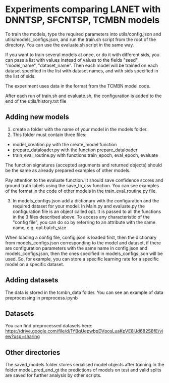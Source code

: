 # Experiments comparing LANET with DNNTSP, SFCNTSP, TCMBN models

To train the models, type the required parameters into utils/config.json and utils/models_configs.json, and run the train.sh script from the root of the directory. You can use the evaluate.sh script in the same way.

If you want to train several models at once, or do it with different sids, you can pass a list with values instead of values to the fields "seed", "model_name", "dataset_name". Then each model will be trained on each dataset specified in the list with dataset names, and with sids specified in the list of sids. 

The experiment uses data in the format from the TCMBN model code. 

After each run of train.sh and evaluate.sh, the configuration is added to the end of the utils/history.txt file

## Adding new models

1) create a folder with the name of your model in the models folder.
2) This folder must contain three files:
- model_creation.py with the create_model function
- prepare_dataloader.py with the function prepare_dataloader
- train_eval_routine.py with functions train_epoch, eval_epoch, evaluate

The function signatures (accepted arguments and returned objects) should be the same as already prepared examples of other models.

Pay attention to the evaluate function. It should save confidence scores and ground truth labels using the save_to_csv function. You can see examples of the format in the code of other models in the train_eval_routine.py file.

3) In models_configs.json add a dictionary with the configuration and the required dataset for your model.
In Main.py and evaluate.py the configuration file is an object called opt. 
It is passed to all the functions in the 3 files described above. To access any characteristic of the "config file", you can do so by referring to an attribute with the same name, e.g. opt.batch_size

When loading a config file, config.json is loaded first, then the dictionary from models_configs.json corresponding to the model and dataset, if there are configuration parameters with the same name in config.json and models_configs.json, then the ones specified in models_configs.json will be used. So, for example, you can store a specific learning rate for a specific model on a specific dataset.

## Adding datasets

The data is stored in the tcmbn_data folder. You can see an example of data preprocessing in preprocess.ipynb


## Datasets

You can find preprocessed datasets here: https://drive.google.com/file/d/1YBqUepwbpDVposLuaKpVE8lJd682S8fE/view?usp=sharing

## Other directories
The saved_models folder stores serialised model objects after training
In the folder model_pred_and_gt the predictions of models on test and valid splits are saved for further analysis by other scripts.



